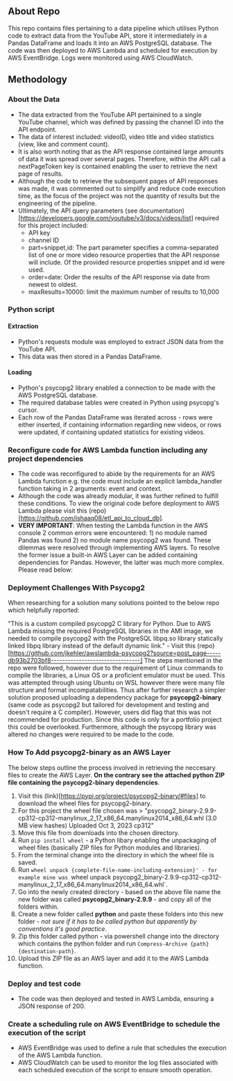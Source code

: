 ## About Repo
This repo contains files pertaining to a data pipeline which utilises Python code to extract data from the YouTube API, store it intermediately in a Pandas DataFrame and loads it into an AWS PostgreSQL database. The code was then deployed to 
AWS Lambda and scheduled for execution by AWS EventBridge. Logs were monitored using AWS CloudWatch.

## Methodology

### About the Data
- The data extracted from the YouTube API pertainined to a single YouTube channel, which was defined by passing the channel ID into the API endpoint.
- The data of interest included: videoID, video title and video statistics (view, like and comment count).
- It is also worth noting that as the API response contained large amounts of data it was spread over several pages. Therefore, within the API call a nextPageToken key is contained enabling the user to retrieve the next page of results.
- Although the code to retrieve the subsequent pages of API responses was made, it was commented out to simplify and reduce code execution time, as the focus of the project was not the quantity of results but the engineering of the pipeline.
- Ultimately, the API query parameters (see documentation)[https://developers.google.com/youtube/v3/docs/videos/list] required for this project included:
  - API key
  - channel ID
  - part=snippet,id: The part parameter specifies a comma-separated list of one or more video resource properties that the API response will include. Of the provided resource properties snippet and id were used.
  - order=date: Order the results of the API response via date from newest to oldest.
  - maxResults=10000: limit the maximum number of results to 10,000

### Python script

#### Extraction
- Python's requests module was employed to extract JSON data from the YouTube API. 
- This data was then stored in a Pandas DataFrame.   

#### Loading
- Python's psycopg2 library enabled a connection to be made with the AWS PostgreSQL database.
- The required database tables were created in Python using psycopg's cursor.
- Each row of the Pandas DataFrame was iterated across - rows were either inserted, if containing information regarding new videos, or rows were updated, if containing updated statistics for existing videos.

### Reconfigure code for AWS Lambda function including any project dependencies
- The code was reconfigured to abide by the requirements for an AWS Lambda function e.g. the code must include an explicit lambda_handler function taking in 2 arguments: event and context.
- Although the code was already modular, it was further refined to fulfill these conditions. To view the original code before deployment to AWS Lambda please visit this (repo)[https://github.com/ishaaq08/etl_api_to_cloud_db].
- **VERY IMPORTANT**: When testing the Lambda function in the AWS console 2 common errors were encountered: 1) no module named Pandas was found 2) no module name psycopg2 was found. These dilemmas were resolved through implementing AWS layers.
To resolve the former issue a built-in AWS Layer can be added containing dependencies for Pandas. However, the latter was much more complex. Please read below:

### Deployment Challenges With Psycopg2
When researching for a solution many solutions pointed to the below repo which helpfully reported:

"This is a custom compiled psycopg2 C library for Python. Due to AWS Lambda missing the required PostgreSQL libraries in the AMI image, we needed to compile psycopg2 with the PostgreSQL libpq.so library statically linked libpq library instead of the default dynamic link." - Visit this (repo)[https://github.com/jkehler/awslambda-psycopg2?source=post_page-----db93b2703bf8--------------------------------]
The steps mentioned in the repo were followed, however due to the requirement of Linux commands to compile the libraries, a Linux OS or a proficient emulator must be used. This was attempted through using Ubuntu on WSL however there were many file structure and format incompatabilities. Thus after further research a simpler solution proposed uploading a dependency package for **psycopg2-binary** (same code as psycopg2 but tailored for development and testing and doesn't require a C compiler). However, users did flag that this was not recommended for production. Since this code is only for a portfolio project this could be overlooked. Furthermore, although the psycopg library was altered no changes were required to be made to the code.

### How To Add psycopg2-binary as an AWS Layer
The below steps outline the process involved in retrieving the neccesary files to create the AWS Layer. **On the contrary see the attached python ZIP file containing the psycopg2-binary dependencies**.

1) Visit this (link)[https://pypi.org/project/psycopg2-binary/#files] to download the wheel files for psycopg2-binary.
2) For this project the wheel file chosen was > "psycopg2_binary-2.9.9-cp312-cp312-manylinux_2_17_x86_64.manylinux2014_x86_64.whl (3.0 MB view hashes) Uploaded Oct 3, 2023 cp312"
3) Move this file from downloads into the chosen directory.
4) Run `pip install wheel` - a Python libary enabling the unpackaging of wheel files (basically ZIP files for Python modules and libraries).
5) From the terminal change into the directory in which the wheel file is saved.
6) Run `wheel unpack {complete-file-name-including-extension}' - for example mine was `wheel unpack psycopg2_binary-2.9.9-cp312-cp312-manylinux_2_17_x86_64.manylinux2014_x86_64.whl`.
7) Go into the newly created directory - based on the above file name the new folder was called **psycopg2_binary-2.9.9** - and copy all of the folders within.
8) Create a new folder called **python** and paste these folders into this new folder - *not sure if it has to be called python but apparently by conventions it's good practice*.
9) Zip this folder called python - via powershell change into the directory which contains the python folder and run `Compress-Archive {path} {destination-path}`.
10) Upload this ZIP file as an AWS layer and add it to the AWS Lambda function.

### Deploy and test code
- The code was then deployed and tested in AWS Lambda, ensuring a JSON response of 200.

### Create a scheduling rule on AWS EventBridge to schedule the execution of the script
- AWS EventBridge was used to define a rule that schedules the execution of the AWS Lambda function.
- AWS CloudWatch can be used to monitor the log files associated with each scheduled execution of the script to ensure smooth operation.
